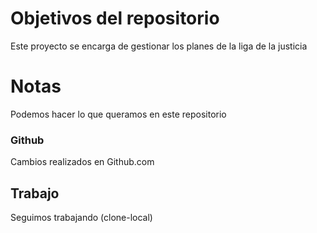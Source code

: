 # Objetivos del repositorio

Este proyecto se encarga de gestionar los planes de la liga de la justicia

# Notas

Podemos hacer lo que queramos en este repositorio

### Github

Cambios realizados en Github.com

## Trabajo

Seguimos trabajando (clone-local)
